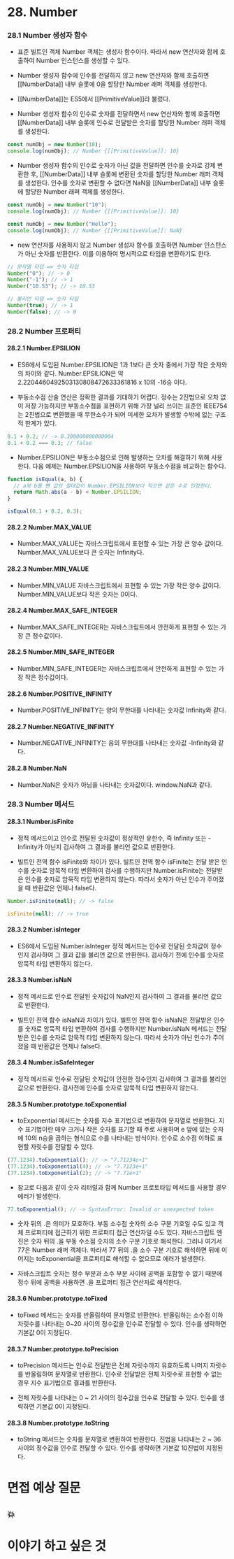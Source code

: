 # 28. Number

### 28.1 Number 생성자 함수

- 표준 빌트인 객체 Number 객체는 생성자 함수이다. 따라서 new 연산자와 함께 호출하여 Number 인스턴스를 생성할 수 있다.

- Number 생성자 함수에 인수를 전달하지 않고 new 연산자와 함께 호출하면 [[NumberData]] 내부 슬롯에 0을 할당한 Number 래퍼 객체를 생성한다.
- [[NumberData]]는 ES5에서 [[PrimitiveValue]]라 불렀다.

- Number 생성자 함수의 인수로 숫자를 전달하면서 new 연산자와 함께 호출하면 [[NumberData]] 내부 슬롯에 인수로 전달받은 숫자를 할당한 Number 래퍼 객체를 생성한다.

```jsx
const numObj = new Number(10);
console.log(numObj); // Number {[[PrimitiveValue]]: 10}
```

- Number 생성자 함수의 인수로 숫자가 아닌 값을 전달하면 인수를 숫자로 강제 변환한 후, [[NumberData]] 내부 슬롯에 변환된 숫자를 할당한 Number 래퍼 객체를 생성한다. 인수를 숫자로 변환할 수 없다면 NaN을 [[NumberData]] 내부 슬롯에 할당한 Number 래퍼 객체를 생성한다.

```jsx
const numObj = new Number("10");
console.log(numObj); // Number {[[PrimitiveValue]]: 10}

const numObj = new Number("Hello");
console.log(numObj); // Number {[[PrimitiveValue]]: NaN}
```

- new 연산자를 사용하지 않고 Number 생성자 함수를 호출하면 Number 인스턴스가 아닌 숫자를 반환한다. 이를 이용하여 명시적으로 타입을 변환하기도 한다.

```jsx
// 문자열 타입 => 숫자 타입
Number("0"); // -> 0
Number("-1"); // -> 1
Number("10.53"); // -> 10.53

// 불리언 타입 => 숫자 타입
Number(true); // -> 1
Number(false); // -> 0
```

### 28.2 Number 프로퍼티

#### 28.2.1 Number.EPSILION

- ES6에서 도입된 Number.EPSILION은 1과 1보다 큰 숫자 중에서 가장 작은 숫자와의 차이와 같다. Number.EPSILION은 약 2.2204460492503130808472633361816 x 10의 -16승 이다.

- 부동소수점 산술 연산은 정확한 결과를 기대하기 어렵다. 정수는 2진법으로 오차 없이 저장 가능하지만 부동소수점을 표현하기 위해 가장 널리 쓰이는 표준인 IEEE754는 2진법으로 변환했을 때 무한소수가 되어 미세한 오차가 발생할 수밖에 없는 구조적 한계가 있다.

```jsx
0.1 + 0.2; // -> 0.300000000000004
0.1 + 0.2 === 0.3; // false
```

- Number.EPSILION은 부동소수점으로 인해 발생하는 오차를 해결하기 위해 사용한다. 다음 예제는 Number.EPSILION을 사용하여 부동소수점을 비교하는 함수다.

```jsx
function isEqual(a, b) {
  // a와 b를 뺀 값의 절대값이 Number.EPSILION보다 작으면 같은 수로 인정한다.
  return Math.abs(a - b) < Number.EPSILION;
}

isEqual(0.1 + 0.2, 0.3);
```

#### 28.2.2 Number.MAX_VALUE

- Number.MAX_VALUE는 자바스크립트에서 표현할 수 있는 가장 큰 양수 값이다. Number.MAX_VALUE보다 큰 숫자는 Infinity다.

#### 28.2.3 Number.MIN_VALUE

- Number.MIN_VALUE 자바스크립트에서 표현할 수 있는 가장 작은 양수 값이다. Number.MIN_VALUE보다 작은 숫자는 0이다.

#### 28.2.4 Number.MAX_SAFE_INTEGER

- Number.MAX_SAFE_INTEGER는 자바스크립트에서 안전하게 표현할 수 있는 가장 큰 정수값이다.

#### 28.2.5 Number.MIN_SAFE_INTEGER

- Number.MIN_SAFE_INTEGER는 자바스크립트에서 안전하게 표현할 수 있는 가장 작은 정수값이다.

#### 28.2.6 Number.POSITIVE_INFINITY

- Number.POSITIVE_INFINITY는 양의 무한대를 나타내는 숫자값 Infinity와 같다.

#### 28.2.7 Number.NEGATIVE_INFINITY

- Number.NEGATIVE_INFINITY는 음의 무한대를 나타내는 숫자값 -Infinity와 같다.

#### 28.2.8 Number.NaN

- Number.NaN은 숫자가 아님을 나타내는 숫자값이다. window.NaN과 같다.

### 28.3 Number 메서드

#### 28.3.1 Number.isFinite

- 정적 메서드이고 인수로 전달된 숫자값이 정상적인 유한수, 즉 Infinity 또는 -Infinity가 아닌지 검사하여 그 결과를 불리언 값으로 반환한다.

- 빌트인 전역 함수 isFinite와 차이가 있다. 빌트인 전역 함수 isFinite는 전달 받은 인수를 숫자로 암묵적 타입 변환하여 검사를 수행하지만 Number.isFinite는 전달받은 인수를 숫자로 암묵적 타입 변환하지 않는다. 따라서 숫자가 아닌 인수가 주어졌을 때 반환값은 언제나 false다.

```jsx
Number.isFinite(null); // -> false

isFinite(null); // -> true
```

#### 28.3.2 Number.isInteger

- ES6에서 도입된 Number.isInteger 정적 메서드는 인수로 전달된 숫자값이 정수인지 검사하여 그 결과 값을 불리언 값으로 반환한다. 검사하기 전에 인수를 숫자로 암묵적 타입 변환하지 않는다.

#### 28.3.3 Number.isNaN

- 정적 메서드로 인수로 전달된 숫자값이 NaN인지 검사하여 그 결과를 불리언 값으로 반환한다.

- 빌트인 전역 함수 isNaN과 차이가 있다. 빌트인 전역 함수 isNaN은 전달받은 인수를 숫자로 암묵적 타입 변환하여 검사를 수행하지만 Number.isNaN 메서드는 전달받은 인수를 숫자로 암묵적 타입 변환하지 않는다. 따라서 숫자가 아닌 인수가 주어졌을 때 반환값은 언제나 false다.

#### 28.3.4 Number.isSafeInteger

- 정적 메서드로 인수로 전달된 숫자값이 안전한 정수인지 검사하여 그 결과를 불리언 값으로 반환한다. 검사전에 인수를 숫자로 암묵적 타입 변환하지 않는다.

#### 28.3.5 Number.prototype.toExponential

- toExponential 메서드는 숫자를 지수 표기법으로 변환하여 문자열로 반환한다. 지수 표기법이란 매우 크거나 작은 숫자를 표기할 때 주로 사용하며 e 앞에 있는 숫자에 10의 n승을 곱하는 형식으로 수를 나타내는 방식이다. 인수로 소수점 이하로 표현할 자릿수를 전달할 수 있다.

```jsx
(77.1234).toExponential(); // -> "7.71234e+1"
(77.1234).toExponential(4); // -> "7.7123e+1"
(77.1234).toExponential(2); // -> "7.71e+1"
```

- 참고로 다음과 같이 숫자 리터럴과 함께 Number 프로토타입 메서드를 사용할 경우 에러가 발생한다.

```jsx
77.toExponential(); // -> SyntaxError: Invalid or unexpected token
```

- 숫자 뒤의 .은 의미가 모호하다. 부동 소수점 숫자의 소수 구분 기호일 수도 있고 객체 프로퍼티에 접근하기 위한 프로퍼티 접근 연산자일 수도 있다. 자바스크립트 엔진은 숫자 뒤의 .을 부동 수소점 숫자의 소수 구분 기호로 해석한다. 그러나 여기서 77은 Number 래퍼 객체다. 따라서 77 뒤의 .을 소수 구분 기호로 해석하면 뒤에 이어지는 toExponential을 프로퍼티로 해석할 수 없으므로 에러가 발생한다.

- 자바스크립트 숫자는 정수 부분과 소수 부분 사이에 공백을 포함할 수 없기 때문에 정수 뒤에 공백을 사용하면 .을 프로퍼티 접근 연산자로 해석한다.

#### 28.3.6 Number.prototype.toFixed

- toFixed 메서드는 숫자를 반올림하여 문자열로 반환한다. 반올림하는 소수점 이하 자릿수를 나타내는 0~20 사이의 정수값을 인수로 전달할 수 있다. 인수를 생략하면 기본값 0이 지정된다.

#### 28.3.7 Number.prototype.toPrecision

- toPrecision 메서드는 인수로 전달받은 전체 자릿수까지 유효하도록 나머지 자릿수를 반올림하여 문자열로 반환한다. 인수로 전달받은 전체 자릿수로 표현할 수 없는 경우 지수 표기법으로 결과를 반환한다.

- 전체 자릿수를 나타내는 0 ~ 21 사이의 정수값을 인수로 전달할 수 있다. 인수를 생략하면 기본값 0이 지정된다.

#### 28.3.8 Number.prototype.toString

- toString 메서드는 숫자를 문자열로 변환하여 반환한다. 진법을 나타내는 2 ~ 36 사이의 정수값을 인수로 전달할 수 있다. 인수를 생략하면 기본값 10진법이 지정된다.

# 면접 예상 질문

## 💥 

# 이야기 하고 싶은 것
